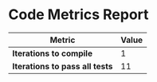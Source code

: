 # Code Metrics Report

| Metric                          | Value     |
|---------------------------------|-----------|
| **Iterations to  compile**      | 1         |
| **Iterations to pass all tests**| 11        |

